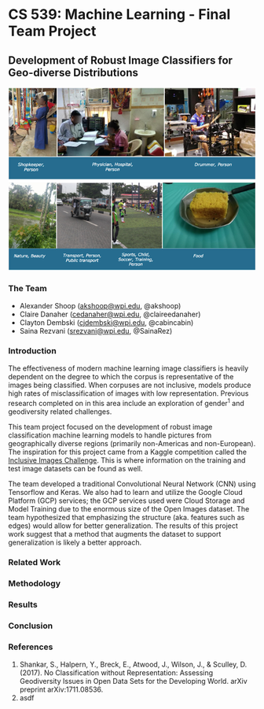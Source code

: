 # CS 539: Machine Learning - Final Team Project

## Development of Robust Image Classifiers for Geo-diverse Distributions

<p align="center">
<img src="https://raw.githubusercontent.com/cabincabin/MLRobustClassifier/master/img/inclusive_images_header.png"/>
</p>

### The Team
- Alexander Shoop (akshoop@wpi.edu, @akshoop)
- Claire Danaher (cedanaher@wpi.edu, @claireedanaher)
- Clayton Dembski (cjdembski@wpi.edu, @cabincabin)
- Saina Rezvani (srezvani@wpi.edu, @SainaRez)

### Introduction
The effectiveness of modern machine learning image classifiers is heavily dependent on the degree to which the corpus is representative of the images being classified. When corpuses are not inclusive, models produce high rates of misclassification of images with low representation. Previous research completed on in this area include an exploration of gender<sup>1</sup> and geodiversity related challenges. 

This team project focused on the development of robust image classification machine learning models to handle pictures from geographically diverse regions (primarily non-Americas and non-European). The inspiration for this project came from a Kaggle competition called the [Inclusive Images Challenge]( https://www.kaggle.com/c/inclusive-images-challenge). This is where information on the training and test image datasets can be found as well.

The team developed a traditional Convolutional Neural Network (CNN) using Tensorflow and Keras. We also had to learn and utilize the Google Cloud Platform (GCP) services; the GCP services used were Cloud Storage and Model Training due to the enormous size of the Open Images dataset. The team hypothesized that emphasizing the structure (aka. features such as edges) would allow for better generalization. The results of this project work suggest that a method that augments the dataset to support generalization is likely a better approach.

### Related Work

### Methodology

### Results

### Conclusion

### References
1. Shankar, S., Halpern, Y., Breck, E., Atwood, J., Wilson, J., & Sculley, D. (2017). No Classification without Representation: Assessing Geodiversity Issues in Open Data Sets for the Developing World. arXiv preprint arXiv:1711.08536.
2. asdf
